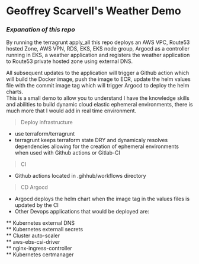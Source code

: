 # Geoffrey Scarvell's Weather Demo
### _Expanation of this repo_

By running the terragrunt apply_all this repo deploys an AWS VPC, Route53 hosted Zone, AWS VPN, RDS, EKS, EKS node group, Argocd as a controller running in EKS, a weather application and registers the weather application to Route53 private hosted zone using external DNS.  
  
All subsequent updates to the application will trigger a Github action which will build the Docker image, push the image to ECR, update the helm values file with the commit image tag which will trigger Argocd to deploy the helm charts.  
This is a small demo to allow you to understand I have the knowledge skills and abilities to build dynamic cloud elastic ephemeral environments, there is much more that I would add in real time environment.

> Deploy infrastructure 
* use terraform/terragrunt
* terragrunt keeps terraform state DRY and dynamicaly resolves dependencies allowing for the creation of ephemeral environments when used with Github actions or Gitlab-CI

> CI
* Github actions located in .gihhub/workflows directory

> CD Argocd
* Argocd deploys the helm chart when the image tag in the values files is updated by the CI
* Other Devops applications that would be deployed are:  

** Kubernetes external DNS  
** Kubernetes externall secrets  
**  Cluster auto-scaler  
**  aws-ebs-csi-driver  
**  nginx-ingress-controller  
** Kubernetes certmanager


